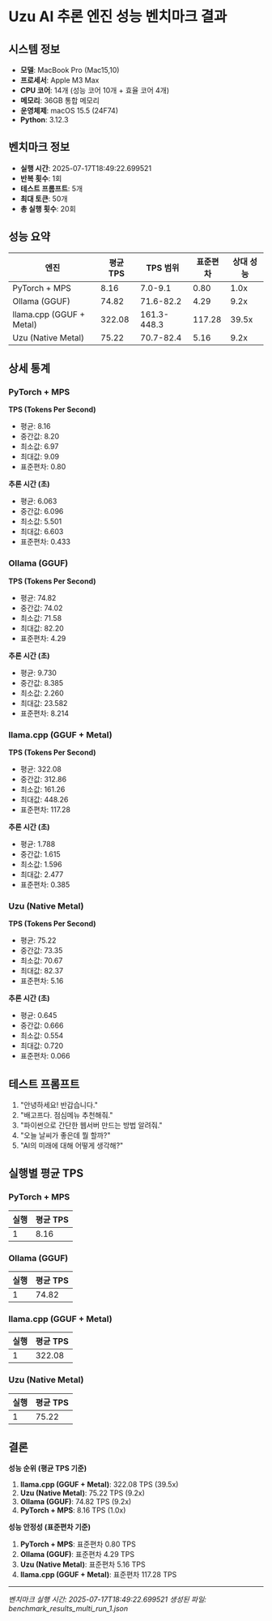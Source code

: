 # Uzu AI 추론 엔진 성능 벤치마크 결과

## 시스템 정보
- **모델**: MacBook Pro (Mac15,10)
- **프로세서**: Apple M3 Max
- **CPU 코어**: 14개 (성능 코어 10개 + 효율 코어 4개)
- **메모리**: 36GB 통합 메모리
- **운영체제**: macOS 15.5 (24F74)
- **Python**: 3.12.3
  

## 벤치마크 정보
- **실행 시간**: 2025-07-17T18:49:22.699521
- **반복 횟수**: 1회
- **테스트 프롬프트**: 5개
- **최대 토큰**: 50개
- **총 실행 횟수**: 20회

## 성능 요약

| 엔진 | 평균 TPS | TPS 범위 | 표준편차 | 상대 성능 |
|------|----------|----------|----------|----------|
| PyTorch + MPS | 8.16 | 7.0-9.1 | 0.80 | 1.0x |
| Ollama (GGUF) | 74.82 | 71.6-82.2 | 4.29 | 9.2x |
| llama.cpp (GGUF + Metal) | 322.08 | 161.3-448.3 | 117.28 | 39.5x |
| Uzu (Native Metal) | 75.22 | 70.7-82.4 | 5.16 | 9.2x |

## 상세 통계

### PyTorch + MPS

**TPS (Tokens Per Second)**
- 평균: 8.16
- 중간값: 8.20
- 최소값: 6.97
- 최대값: 9.09
- 표준편차: 0.80

**추론 시간 (초)**
- 평균: 6.063
- 중간값: 6.096
- 최소값: 5.501
- 최대값: 6.603
- 표준편차: 0.433

### Ollama (GGUF)

**TPS (Tokens Per Second)**
- 평균: 74.82
- 중간값: 74.02
- 최소값: 71.58
- 최대값: 82.20
- 표준편차: 4.29

**추론 시간 (초)**
- 평균: 9.730
- 중간값: 8.385
- 최소값: 2.260
- 최대값: 23.582
- 표준편차: 8.214

### llama.cpp (GGUF + Metal)

**TPS (Tokens Per Second)**
- 평균: 322.08
- 중간값: 312.86
- 최소값: 161.26
- 최대값: 448.26
- 표준편차: 117.28

**추론 시간 (초)**
- 평균: 1.788
- 중간값: 1.615
- 최소값: 1.596
- 최대값: 2.477
- 표준편차: 0.385

### Uzu (Native Metal)

**TPS (Tokens Per Second)**
- 평균: 75.22
- 중간값: 73.35
- 최소값: 70.67
- 최대값: 82.37
- 표준편차: 5.16

**추론 시간 (초)**
- 평균: 0.645
- 중간값: 0.666
- 최소값: 0.554
- 최대값: 0.720
- 표준편차: 0.066

## 테스트 프롬프트

1. "안녕하세요! 반갑습니다."
2. "배고프다. 점심메뉴 추천해줘."
3. "파이썬으로 간단한 웹서버 만드는 방법 알려줘."
4. "오늘 날씨가 좋은데 뭘 할까?"
5. "AI의 미래에 대해 어떻게 생각해?"

## 실행별 평균 TPS

### PyTorch + MPS

| 실행 | 평균 TPS |
|------|----------|
| 1 | 8.16 |

### Ollama (GGUF)

| 실행 | 평균 TPS |
|------|----------|
| 1 | 74.82 |

### llama.cpp (GGUF + Metal)

| 실행 | 평균 TPS |
|------|----------|
| 1 | 322.08 |

### Uzu (Native Metal)

| 실행 | 평균 TPS |
|------|----------|
| 1 | 75.22 |

## 결론

**성능 순위 (평균 TPS 기준)**

1. **llama.cpp (GGUF + Metal)**: 322.08 TPS (39.5x)
2. **Uzu (Native Metal)**: 75.22 TPS (9.2x)
3. **Ollama (GGUF)**: 74.82 TPS (9.2x)
4. **PyTorch + MPS**: 8.16 TPS (1.0x)

**성능 안정성 (표준편차 기준)**

1. **PyTorch + MPS**: 표준편차 0.80 TPS
2. **Ollama (GGUF)**: 표준편차 4.29 TPS
3. **Uzu (Native Metal)**: 표준편차 5.16 TPS
4. **llama.cpp (GGUF + Metal)**: 표준편차 117.28 TPS

---

*벤치마크 실행 시간: 2025-07-17T18:49:22.699521*
*생성된 파일: benchmark_results_multi_run_1.json*
